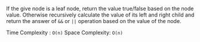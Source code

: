 If the give node is a leaf node, return the value true/false based on the node value.
Otherwise recursively calculate the value of its left and right child and return the answer of `&&` or `||` operation based on the value of the node.

Time Complexity : `O(n)`
Space Complexity: `O(n)`